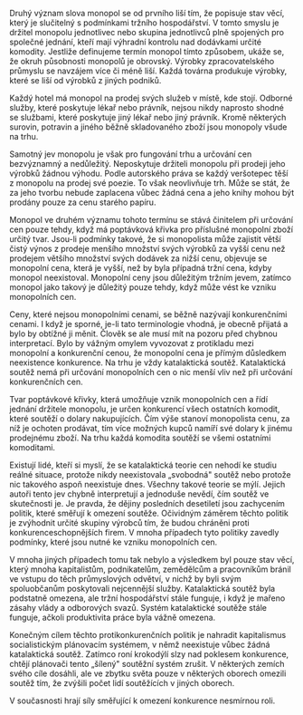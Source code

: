 Druhý význam slova monopol se od prvního liší tím, že popisuje stav věcí, který je slučitelný s podmínkami tržního hospodářství. V tomto smyslu je držitel monopolu jednotlivec nebo skupina jednotlivců plně spojených pro společné jednání, kteří mají výhradní kontrolu nad dodávkami určité komodity. Jestliže definujeme termín monopol tímto způsobem, ukáže se, že okruh působnosti monopolů je obrovský. Výrobky zpracovatelského průmyslu se navzájem více či méně liší. Každá továrna produkuje výrobky, které se liší od výrobků z jiných podniků.

Každý hotel má monopol na prodej svých služeb v místě, kde stojí. Odborné služby, které poskytuje lékař nebo právník, nejsou nikdy naprosto shodné se službami, které poskytuje jiný lékař nebo jiný právník. Kromě některých surovin, potravin a jiného běžně skladovaného zboží jsou monopoly všude na trhu.

Samotný jev monopolu je však pro fungování trhu a určování cen bezvýznamný a nedůležitý. Neposkytuje držiteli monopolu při prodeji jeho výrobků žádnou výhodu. Podle autorského práva se každý veršotepec těší z monopolu na prodej své poezie. To však neovlivňuje trh. Může se stát, že za jeho tvorbu nebude zaplacena vůbec žádná cena a jeho knihy mohou být prodány pouze za cenu starého papíru.

Monopol ve druhém významu tohoto termínu se stává činitelem při určování cen pouze tehdy, když má poptávková křivka pro příslušné monopolní zboží určitý tvar. Jsou-li podmínky takové, že si monopolista může zajistit větší čistý výnos z prodeje menšího množství svých výrobků za vyšší cenu než prodejem většího množství svých dodávek za nižší cenu, objevuje se monopolní cena, která je vyšší, než by byla případná tržní cena, kdyby monopol neexistoval. Monopolní ceny jsou důležitým tržním jevem, zatímco monopol jako takový je důležitý pouze tehdy, když může vést ke vzniku monopolních cen.

Ceny, které nejsou monopolními cenami, se běžně nazývají konkurenčními cenami. I když je sporné, je-li tato terminologie vhodná, je obecně přijatá a bylo by obtížné ji měnit. Člověk se ale musí mít na pozoru před chybnou interpretací. Bylo by vážným omylem vyvozovat z protikladu mezi monopolní a konkurenční cenou, že monopolní cena je přímým důsledkem neexistence konkurence. Na trhu je vždy katalaktická soutěž. Katalaktická soutěž nemá při určování monopolních cen o nic menší vliv než při určování konkurenčních cen.

Tvar poptávkové křivky, která umožňuje vznik monopolních cen a řídí jednání držitele monopolu, je určen konkurencí všech ostatních komodit, které soutěží o dolary nakupujících. Čím výše stanoví monopolista cenu, za níž je ochoten prodávat, tím více možných kupců namíří své dolary k jinému prodejnému zboží. Na trhu každá komodita soutěží se všemi ostatními komoditami.

Existují lidé, kteří si myslí, že se katalaktická teorie cen nehodí ke studiu reálné situace, protože nikdy neexistovala „svobodná" soutěž nebo protože nic takového aspoň neexistuje dnes. Všechny takové teorie se mýlí. Jejich autoři tento jev chybně interpretují a jednoduše nevědí, čím soutěž ve skutečnosti je. Je pravda, že dějiny posledních desetiletí jsou zachycením politik, které směřují k omezení soutěže. Očividným záměrem těchto politik je zvýhodnit určité skupiny výrobců tím, že budou chráněni proti konkurenceschopnějších firem. V mnoha případech tyto politiky zavedly podmínky, které jsou nutné ke vzniku monopolních cen.

V mnoha jiných případech tomu tak nebylo a výsledkem byl pouze stav věcí, který mnoha kapitalistům, podnikatelům, zemědělcům a pracovníkům bránil ve vstupu do těch průmyslových odvětví, v nichž by byli svým spoluobčanům poskytovali nejcennější služby. Katalaktická soutěž byla podstatně omezena, ale tržní hospodářství stále funguje, i když je mařeno zásahy vlády a odborových svazů. Systém katalaktické soutěže stále funguje, ačkoli produktivita práce byla vážně omezena.

Konečným cílem těchto protikonkurenčních politik je nahradit kapitalismus socialistickým plánovacím systémem, v němž neexistuje vůbec žádná katalaktická soutěž. Zatímco roní krokodýlí slzy nad poklesem konkurence, chtějí plánovači tento „šílený" soutěžní systém zrušit. V některých zemích svého cíle dosáhli, ale ve zbytku světa pouze v některých oborech omezili soutěž tím, že zvýšili počet lidí soutěžících v jiných oborech.

V současnosti hrají síly směřující k omezení konkurence nesmírnou roli.